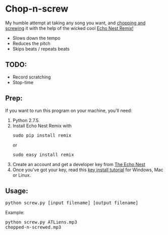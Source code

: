 # Chop-n-screw
My humble attempt at taking any song you want, and [chopping and screwing](http://en.wikipedia.org/wiki/Chopped_and_screwed) it with the help of the wicked cool [Echo Nest Remix!](http://echonest.github.io/remix/)
- Slows down the tempo
- Reduces the pitch
- Skips beats / repeats beats

TODO:
-----
- Record scratching
- Stop-time

Prep:
-----
If you want to run this program on your machine, you'll need:

1. Python 2.7.5.
2. Install Echo Nest Remix with <pre>sudo pip install remix</pre> or <pre>sudo easy_install remix</pre>
3. Create an account and get a developer key from [The Echo Nest](http://developer.echonest.com/raw_tutorials/register.html)
4. Once you've got your key, read this [key install tutorial](https://echonest.github.io/remix/keysetup.html) for Windows, Mac or Linux.

Usage:
------
<pre>python screw.py [input_filename] [output_filename]</pre>

Example: <pre>python screw.py ATLiens.mp3 chopped-n-screwed.mp3</pre>
